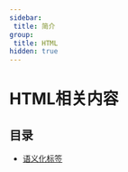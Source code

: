 ```yaml
---
sidebar:
 title: 简介
group:
 title: HTML
hidden: true
---
```

# HTML相关内容

## 目录
* [语义化标签](./semantic.md)